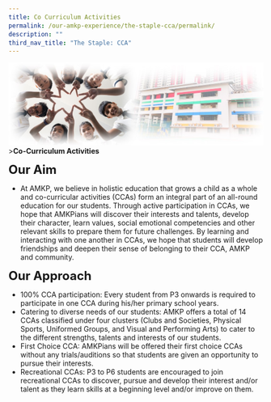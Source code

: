 ```yaml
---
title: Co Curriculum Activities
permalink: /our-amkp-experience/the-staple-cca/permalink/
description: ""
third_nav_title: "The Staple: CCA"
---
```

![Sub-banner](/images/sub%20banner.jpg)
&gt;**Co-Curriculum Activities**

**<font size="5">Our Aim</font>**
* At AMKP, we believe in holistic education that grows a child as a whole and co-curricular activities (CCAs) form an integral part of an all-round education for our students. Through active participation in CCAs, we hope that AMKPians will discover their interests and talents, develop their character, learn values, social emotional competencies and other relevant skills to prepare them for future challenges. By learning and interacting with one another in CCAs, we hope that students will develop friendships and deepen their sense of belonging to their CCA, AMKP and community.

**<font size="5">Our Approach</font>**
* 100% CCA participation: Every student from P3 onwards is required to participate in one CCA during his/her primary school years. 
* Catering to diverse needs of our students: AMKP offers a total of 14 CCAs classified under four clusters (Clubs and Societies, Physical Sports, Uniformed Groups, and Visual and Performing Arts) to cater to the different strengths, talents and interests of our students.
* First Choice CCA: AMKPians will be offered their first choice CCAs without any trials/auditions so that students are given an opportunity to pursue their interests. 
* Recreational CCAs:  P3 to P6 students are encouraged to join recreational CCAs to discover, pursue and develop their interest and/or talent as they learn skills at a beginning level and/or improve on them. 
